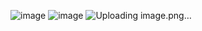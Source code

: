 ![image](https://github.com/user-attachments/assets/a329121e-57a7-4526-812f-505284278c4b)
![image](https://github.com/user-attachments/assets/e4e37d27-a310-43d5-a539-1ab2d8ab05e2)
![Uploading image.png…]()

